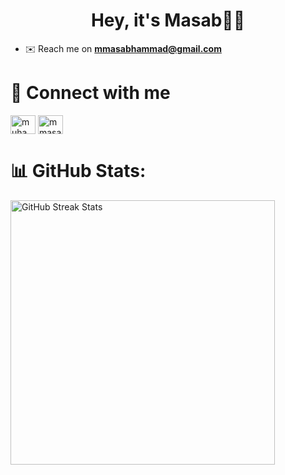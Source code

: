 <!-- ![MasterHead](https://as1.ftcdn.net/v2/jpg/02/22/96/70/1000_F_222967089_uftweUTsmcqiDYMzFXvSdOI0AfwxNqa7.jpg)-->

<h1 align="center">Hey, it's Masab👋🏻</h1>
<!-- <img align="right" alt="Coding" width="400" src="https://i.giphy.com/qgQUggAC3Pfv687qPC.webp">-->

- ✉️ Reach me on **mmasabhammad@gmail.com**

<!--<h3 align="left">Connect with me:</h3>-->
# 🔗 Connect with me
<p align="left">
<a href="https://linkedin.com/in/muhammad-masab-hammad" target="blank"><img align="center" src="https://raw.githubusercontent.com/rahuldkjain/github-profile-readme-generator/master/src/images/icons/Social/linked-in-alt.svg" alt="muhammad-masab-hammad" height="30" width="40" /></a>
<a href="https://instagram.com/mmasabhammad" target="blank"><img align="center" src="https://raw.githubusercontent.com/rahuldkjain/github-profile-readme-generator/master/src/images/icons/Social/instagram.svg" alt="mmasabhammad" height="30" width="40" /></a>
</p>

<!-- <h3 align="left">Languages and Tools:</h3>
<p align="left"> <a href="https://www.w3schools.com/cpp/" target="_blank" rel="noreferrer"> <img src="https://raw.githubusercontent.com/devicons/devicon/master/icons/cplusplus/cplusplus-original.svg" alt="cplusplus" width="40" height="40"/> </a> <a href="https://www.w3schools.com/css/" target="_blank" rel="noreferrer"> <img src="https://raw.githubusercontent.com/devicons/devicon/master/icons/css3/css3-original-wordmark.svg" alt="css3" width="40" height="40"/> </a> <a href="https://www.w3.org/html/" target="_blank" rel="noreferrer"> <img src="https://raw.githubusercontent.com/devicons/devicon/master/icons/html5/html5-original-wordmark.svg" alt="html5" width="40" height="40"/> </a> <a href="https://developer.mozilla.org/en-US/docs/Web/JavaScript" target="_blank" rel="noreferrer"> <img src="https://raw.githubusercontent.com/devicons/devicon/master/icons/javascript/javascript-original.svg" alt="javascript" width="40" height="40"/> </a> <a href="https://www.mathworks.com/" target="_blank" rel="noreferrer"> <img src="https://upload.wikimedia.org/wikipedia/commons/2/21/Matlab_Logo.png" alt="matlab" width="40" height="40"/> </a> </p>-->

<!--<p><img align="center" src="https://github-readme-stats.vercel.app/api/top-langs?username=mmasabalvi&show_icons=true&locale=en&layout=compact" alt="mmasabalvi" /></p>-->

<!-- 1.![](https://github-readme-stats.vercel.app/api/top-langs/?username=mmasabalvi&theme=tokyonight&hide_border=false&include_all_commits=false&count_private=false&layout=compact)-->

# 📊 GitHub Stats:

<!--<img align="left" src="https://github-readme-stats.vercel.app/api/top-langs/?username=mmasabalvi&theme=tokyonight&hide_border=true&include_all_commits=false&count_private=false&layout=compact" alt="Top Languages" /> -->

<img align="left" width="423" src="https://github-readme-streak-stats.herokuapp.com/?user=mmasabalvi&theme=tokyonight&hide_border=true" alt="GitHub Streak Stats" style="margin-right: 20px;" />


<!--[![](https://visitcount.itsvg.in/api?id=mmasabalvi&icon=2&color=12)](https://visitcount.itsvg.in)

# 📊 GitHub Stats:


---
[![](https://visitcount.itsvg.in/api?id=mmasabalvi&icon=0&color=0)](https://visitcount.itsvg.in)

<!-- Proudly created with GPRM ( https://gprm.itsvg.in ) -->

